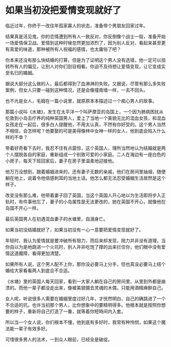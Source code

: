 # 如果当初没把爱情变现就好了

临近过年，你终于一改往年孤家寡人的状态，准备带个男朋友回家过年。 

结果真是活见鬼，你的恋情遭到所有人一致反对，你反倒像个战士一般，准备开始一场爱情保卫战。爱情到这种时候忽然更加浓烈了，因为别人反对，看起来甚至更有真爱的味道，那种被所有人祝福的感情，也太庸俗了吧？ 

你本来还没有那么快结婚的打算，但是为了证明这个男人没有选错，他一定可以扭转所有人的偏见，让别人对你们刮目相看。你迫不及待想让爱情变现，让它变成实至名归的婚姻。 

据说大部分这么做的人，最后都得到了血淋淋的失败。又据说，尽管有那么多失败案例，但女人只要一碰到这种情况，还是会像撞南墙一样，一去不回头。 

也不光是女人，毛姆在一篇小说里，就原原本本描述过一个痴心男人的故事。 

那篇小说叫《水塘》，发生在太平洋一个叫萨摩亚的岛国上，一个因为肺病困扰从伦敦到小岛去疗养的纯种英国男人，爱上了当地一个美貌无比的混血女孩，和混血女孩走在一起后，很多白人提醒他，不用太认真，不然有你好受的。这个男人当然不相信，会怎样呢？他要娶的可是美得像林中女神一样的女人，他到底会陷入什么样的不幸？ 

带着好奇看下去时，我忍不住有点震惊，这个英国人，理所当然地认为结婚就是两个人摆脱各自的家庭，重新组成一个别致可爱的小家庭。二人在海边有一座白色的小房子，每天下班回家后，妻子在房子里温柔地迎接他。 

他万万没想到，跟着婚姻进来的，还有妻子无数的亲戚，他们在房间里抽烟，随便躺在地上，说着令他倍感刺耳的当地土话。他怎么都无法忍受婚姻生活居然是这个样子。 

改变没有那么难，他带着妻子回了英国，当这个英国人开心地以为生活即将步入正轨时，有件事他忘了，妻子的小岛属性是无法更改的，她在英国不开心，就像他在岛国不开心一样。 

最后英国男人在初遇混血妻子的水塘里，自溺身亡。 

如果当初没结婚就好了，如果当初没有一心一意要把爱情变现就好了。 

年轻时，我认为爱情就是要冲破所有阻力，而后来却发现，阻力并非没有道理，当你自以为是地跳进一个火坑时，别人并非吃饱了撑的出来拦住你，他们眼中没有爱情这道魔障，看得更加清楚。 

如果所有人说，这个男人配不上你，那你没必要马上分手，但也真没必要马上结个婚给大家看看两人到底合不合适。 

《水塘》里的英国人每天回家，看到一大家人躺在自己的房间里，从里到外都是崩溃的。而他一辈子都没走出来，像被美貌摄去灵魂的木偶，只能用酒精麻醉自己。 

女人呢，听说很多人需要在婚姻里度过好几年，才恍然明白，自己的确跳进了一个不合适的坑。也许当初那个男人，比你想象中的要精明得多。他根本就是按照你想要的样子，重新将自己打造了一番，就等着你短時间内入套。 

所以当一个女人说，你们根本不懂，他到底有多好时，我常有种怜悯，如果这个魔法能一辈子有效多好。 

可惜很多男人的法术，一到众人眼前，已经全是破绽。